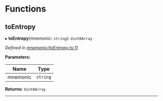 

# Functions

<a id="toentropy"></a>

##  toEntropy

▸ **toEntropy**(mnemonic: *`string`*): `Uint8Array`

*Defined in [mnemonic/toEntropy.ts:11](https://github.com/polkadot-js/common/blob/2ff60b8/packages/util-crypto/src/mnemonic/toEntropy.ts#L11)*

**Parameters:**

| Name | Type |
| ------ | ------ |
| mnemonic | `string` |

**Returns:** `Uint8Array`

___

